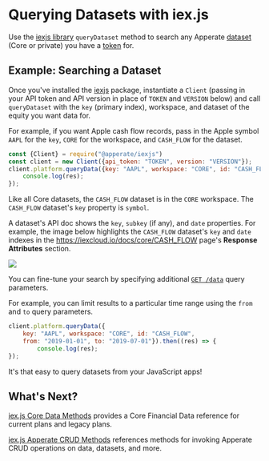 # Querying Datasets with iex.js

Use the [iexjs library](../../developer-tools/iexjs-library.md) `queryDataset` method to search any Apperate [dataset](../../reference/glossary.md#dataset) (Core or private) you have a [token](../../administration/access-and-security.md) for. 

## Example: Searching a Dataset 

Once you've installed the [iexjs](../../developer-tools/iexjs-library.md) package, instantiate a `Client` (passing in your API token and API version in place of `TOKEN` and `VERSION` below) and call `queryDataset` with the `key` (primary index), workspace, and dataset of the equity you want data for.

For example, if you want Apple cash flow records, pass in the Apple symbol `AAPL` for the `key`, `CORE` for the workspace, and `CASH_FLOW` for the dataset.

```javascript
const {Client} = require("@apperate/iexjs")
const client = new Client({api_token: "TOKEN", version: "VERSION"});
client.platform.queryData({key: "AAPL", workspace: "CORE", id: "CASH_FLOW"}).then((res) => {
    console.log(res);
});
```

Like all Core datasets, the `CASH_FLOW` dataset is in the `CORE` workspace. The `CASH_FLOW` dataset's `key` property is `symbol`.

A dataset's API doc shows the `key`, `subkey` (if any), and `date` properties. For example, the image below highlights the `CASH_FLOW` dataset's `key` and `date` indexes in the <https://iexcloud.io/docs/core/CASH_FLOW> page's **Response Attributes** section.

![](./querying-datasets-with-iexjs/key-and-date-indexes.png)

You can fine-tune your search by specifying additional [`GET /data`](https://iexcloud.io/docs/apperate-apis/get-data) query parameters.

For example, you can limit results to a particular time range using the `from` and `to` query parameters.

```javascript
client.platform.queryData({
    key: "AAPL", workspace: "CORE", id: "CASH_FLOW",
    from: "2019-01-01", to: "2019-07-01"}).then((res) => {
        console.log(res);
});
```

It's that easy to query datasets from your JavaScript apps!

## What's Next?

[iex.js Core Data Methods](../../developer-tools/iexjs-library/iexjs-core-data-methods.md) provides a Core Financial Data reference for current plans and legacy plans.

[iex.js Apperate CRUD Methods](../../developer-tools/iexjs-library/iexjs-apperate-crud-methods) references methods for invoking Apperate CRUD operations on data, datasets, and more.